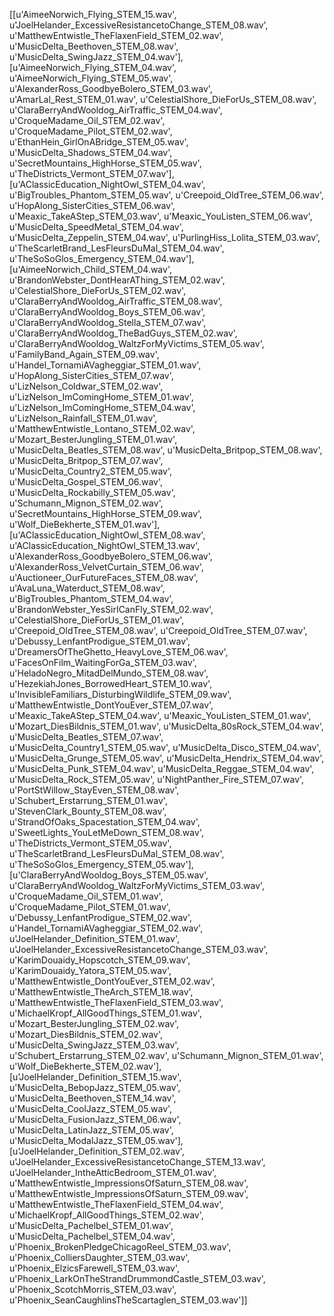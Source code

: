 [[u'AimeeNorwich_Flying_STEM_15.wav',
  u'JoelHelander_ExcessiveResistancetoChange_STEM_08.wav',
  u'MatthewEntwistle_TheFlaxenField_STEM_02.wav',
  u'MusicDelta_Beethoven_STEM_08.wav',
  u'MusicDelta_SwingJazz_STEM_04.wav'],
 [u'AimeeNorwich_Flying_STEM_04.wav',
  u'AimeeNorwich_Flying_STEM_05.wav',
  u'AlexanderRoss_GoodbyeBolero_STEM_03.wav',
  u'AmarLal_Rest_STEM_01.wav',
  u'CelestialShore_DieForUs_STEM_08.wav',
  u'ClaraBerryAndWooldog_AirTraffic_STEM_04.wav',
  u'CroqueMadame_Oil_STEM_02.wav',
  u'CroqueMadame_Pilot_STEM_02.wav',
  u'EthanHein_GirlOnABridge_STEM_05.wav',
  u'MusicDelta_Shadows_STEM_04.wav',
  u'SecretMountains_HighHorse_STEM_05.wav',
  u'TheDistricts_Vermont_STEM_07.wav'],
 [u'AClassicEducation_NightOwl_STEM_04.wav',
  u'BigTroubles_Phantom_STEM_05.wav',
  u'Creepoid_OldTree_STEM_06.wav',
  u'HopAlong_SisterCities_STEM_06.wav',
  u'Meaxic_TakeAStep_STEM_03.wav',
  u'Meaxic_YouListen_STEM_06.wav',
  u'MusicDelta_SpeedMetal_STEM_04.wav',
  u'MusicDelta_Zeppelin_STEM_04.wav',
  u'PurlingHiss_Lolita_STEM_03.wav',
  u'TheScarletBrand_LesFleursDuMal_STEM_04.wav',
  u'TheSoSoGlos_Emergency_STEM_04.wav'],
 [u'AimeeNorwich_Child_STEM_04.wav',
  u'BrandonWebster_DontHearAThing_STEM_02.wav',
  u'CelestialShore_DieForUs_STEM_02.wav',
  u'ClaraBerryAndWooldog_AirTraffic_STEM_08.wav',
  u'ClaraBerryAndWooldog_Boys_STEM_06.wav',
  u'ClaraBerryAndWooldog_Stella_STEM_07.wav',
  u'ClaraBerryAndWooldog_TheBadGuys_STEM_02.wav',
  u'ClaraBerryAndWooldog_WaltzForMyVictims_STEM_05.wav',
  u'FamilyBand_Again_STEM_09.wav',
  u'Handel_TornamiAVagheggiar_STEM_01.wav',
  u'HopAlong_SisterCities_STEM_07.wav',
  u'LizNelson_Coldwar_STEM_02.wav',
  u'LizNelson_ImComingHome_STEM_01.wav',
  u'LizNelson_ImComingHome_STEM_04.wav',
  u'LizNelson_Rainfall_STEM_01.wav',
  u'MatthewEntwistle_Lontano_STEM_02.wav',
  u'Mozart_BesterJungling_STEM_01.wav',
  u'MusicDelta_Beatles_STEM_08.wav',
  u'MusicDelta_Britpop_STEM_08.wav',
  u'MusicDelta_Britpop_STEM_07.wav',
  u'MusicDelta_Country2_STEM_05.wav',
  u'MusicDelta_Gospel_STEM_06.wav',
  u'MusicDelta_Rockabilly_STEM_05.wav',
  u'Schumann_Mignon_STEM_02.wav',
  u'SecretMountains_HighHorse_STEM_09.wav',
  u'Wolf_DieBekherte_STEM_01.wav'],
 [u'AClassicEducation_NightOwl_STEM_08.wav',
  u'AClassicEducation_NightOwl_STEM_13.wav',
  u'AlexanderRoss_GoodbyeBolero_STEM_06.wav',
  u'AlexanderRoss_VelvetCurtain_STEM_06.wav',
  u'Auctioneer_OurFutureFaces_STEM_08.wav',
  u'AvaLuna_Waterduct_STEM_08.wav',
  u'BigTroubles_Phantom_STEM_04.wav',
  u'BrandonWebster_YesSirICanFly_STEM_02.wav',
  u'CelestialShore_DieForUs_STEM_01.wav',
  u'Creepoid_OldTree_STEM_08.wav',
  u'Creepoid_OldTree_STEM_07.wav',
  u'Debussy_LenfantProdigue_STEM_01.wav',
  u'DreamersOfTheGhetto_HeavyLove_STEM_06.wav',
  u'FacesOnFilm_WaitingForGa_STEM_03.wav',
  u'HeladoNegro_MitadDelMundo_STEM_08.wav',
  u'HezekiahJones_BorrowedHeart_STEM_10.wav',
  u'InvisibleFamiliars_DisturbingWildlife_STEM_09.wav',
  u'MatthewEntwistle_DontYouEver_STEM_07.wav',
  u'Meaxic_TakeAStep_STEM_04.wav',
  u'Meaxic_YouListen_STEM_01.wav',
  u'Mozart_DiesBildnis_STEM_01.wav',
  u'MusicDelta_80sRock_STEM_04.wav',
  u'MusicDelta_Beatles_STEM_07.wav',
  u'MusicDelta_Country1_STEM_05.wav',
  u'MusicDelta_Disco_STEM_04.wav',
  u'MusicDelta_Grunge_STEM_05.wav',
  u'MusicDelta_Hendrix_STEM_04.wav',
  u'MusicDelta_Punk_STEM_04.wav',
  u'MusicDelta_Reggae_STEM_04.wav',
  u'MusicDelta_Rock_STEM_05.wav',
  u'NightPanther_Fire_STEM_07.wav',
  u'PortStWillow_StayEven_STEM_08.wav',
  u'Schubert_Erstarrung_STEM_01.wav',
  u'StevenClark_Bounty_STEM_08.wav',
  u'StrandOfOaks_Spacestation_STEM_04.wav',
  u'SweetLights_YouLetMeDown_STEM_08.wav',
  u'TheDistricts_Vermont_STEM_05.wav',
  u'TheScarletBrand_LesFleursDuMal_STEM_08.wav',
  u'TheSoSoGlos_Emergency_STEM_05.wav'],
 [u'ClaraBerryAndWooldog_Boys_STEM_05.wav',
  u'ClaraBerryAndWooldog_WaltzForMyVictims_STEM_03.wav',
  u'CroqueMadame_Oil_STEM_01.wav',
  u'CroqueMadame_Pilot_STEM_01.wav',
  u'Debussy_LenfantProdigue_STEM_02.wav',
  u'Handel_TornamiAVagheggiar_STEM_02.wav',
  u'JoelHelander_Definition_STEM_01.wav',
  u'JoelHelander_ExcessiveResistancetoChange_STEM_03.wav',
  u'KarimDouaidy_Hopscotch_STEM_09.wav',
  u'KarimDouaidy_Yatora_STEM_05.wav',
  u'MatthewEntwistle_DontYouEver_STEM_02.wav',
  u'MatthewEntwistle_TheArch_STEM_18.wav',
  u'MatthewEntwistle_TheFlaxenField_STEM_03.wav',
  u'MichaelKropf_AllGoodThings_STEM_01.wav',
  u'Mozart_BesterJungling_STEM_02.wav',
  u'Mozart_DiesBildnis_STEM_02.wav',
  u'MusicDelta_SwingJazz_STEM_03.wav',
  u'Schubert_Erstarrung_STEM_02.wav',
  u'Schumann_Mignon_STEM_01.wav',
  u'Wolf_DieBekherte_STEM_02.wav'],
 [u'JoelHelander_Definition_STEM_15.wav',
  u'MusicDelta_BebopJazz_STEM_05.wav',
  u'MusicDelta_Beethoven_STEM_14.wav',
  u'MusicDelta_CoolJazz_STEM_05.wav',
  u'MusicDelta_FusionJazz_STEM_06.wav',
  u'MusicDelta_LatinJazz_STEM_05.wav',
  u'MusicDelta_ModalJazz_STEM_05.wav'],
 [u'JoelHelander_Definition_STEM_02.wav',
  u'JoelHelander_ExcessiveResistancetoChange_STEM_13.wav',
  u'JoelHelander_IntheAtticBedroom_STEM_01.wav',
  u'MatthewEntwistle_ImpressionsOfSaturn_STEM_08.wav',
  u'MatthewEntwistle_ImpressionsOfSaturn_STEM_09.wav',
  u'MatthewEntwistle_TheFlaxenField_STEM_04.wav',
  u'MichaelKropf_AllGoodThings_STEM_02.wav',
  u'MusicDelta_Pachelbel_STEM_01.wav',
  u'MusicDelta_Pachelbel_STEM_04.wav',
  u'Phoenix_BrokenPledgeChicagoReel_STEM_03.wav',
  u'Phoenix_ColliersDaughter_STEM_03.wav',
  u'Phoenix_ElzicsFarewell_STEM_03.wav',
  u'Phoenix_LarkOnTheStrandDrummondCastle_STEM_03.wav',
  u'Phoenix_ScotchMorris_STEM_03.wav',
  u'Phoenix_SeanCaughlinsTheScartaglen_STEM_03.wav']]
